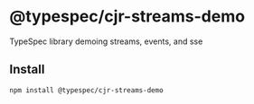 # @typespec/cjr-streams-demo

TypeSpec library demoing streams, events, and sse

## Install

```bash
npm install @typespec/cjr-streams-demo
```
